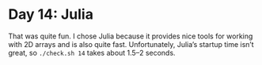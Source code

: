 # Day 14: Julia

That was quite fun. I chose Julia because it provides nice tools for working with 2D arrays and is also quite fast.
Unfortunately, Julia’s startup time isn’t great, so `./check.sh 14` takes about 1.5–2 seconds.
